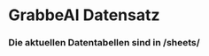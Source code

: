 








































# GrabbeAI Datensatz





### Die aktuellen Datentabellen sind in /sheets/


